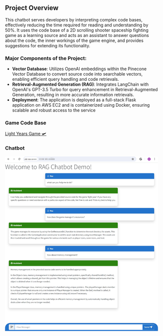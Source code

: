 ## Project Overview
This chatbot serves developers by interpreting complex code bases, effectively reducing the time required for reading and understanding by 50%. It uses the code base of a 2D scrolling shooter spaceship fighting game as a learning source and acts as an assistant to answer questions about the code, the inner workings of the game engine, and provides suggestions for extending its functionality.
### Major Components of the Project:
- **Vector Database**: Utilizes OpenAI embeddings within the Pinecone Vector Database to convert source code into searchable vectors, enabling efficient query handling and code retrievals.
- **Retrieval-Augmented Generation (RAG)**: Integrates LangChain with OpenAI's GPT-3.5 Turbo for query enhancement in Retrieval-Augmented Generation, resulting in more accurate information retrievals.
- **Deployment**: The application is deployed as a full-stack Flask application on AWS EC2 and is containerized using Docker, ensuring scalable and robust access to the service
### Game Code Base
[Light Years Game 🛩️](https://github.com/TutLeeUdemy/LightYears.git)
### Chatbot
![Chatbot Demo](chatbotdemo.png)
